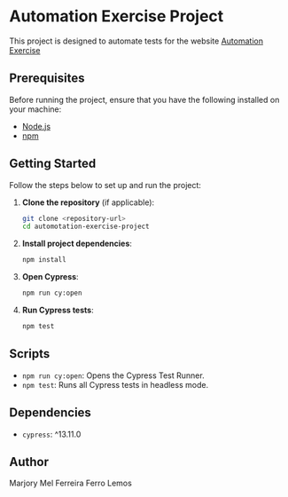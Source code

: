 # Automation Exercise Project

This project is designed to automate tests for the website [Automation Exercise](https://automationexercise.com/)

## Prerequisites

Before running the project, ensure that you have the following installed on your machine:

- [Node.js](https://nodejs.org/)
- [npm](https://www.npmjs.com/)

## Getting Started

Follow the steps below to set up and run the project:

1. **Clone the repository** (if applicable):
    ```sh
    git clone <repository-url>
    cd automotation-exercise-project
    ```

2. **Install project dependencies**:
    ```sh
    npm install
    ```

3. **Open Cypress**:
    ```sh
    npm run cy:open
    ```

4. **Run Cypress tests**:
    ```sh
    npm test
    ```


## Scripts

- `npm run cy:open`: Opens the Cypress Test Runner.
- `npm test`: Runs all Cypress tests in headless mode.

## Dependencies

- `cypress`: ^13.11.0

## Author

Marjory Mel Ferreira Ferro Lemos



